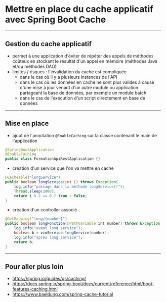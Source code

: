 # Mettre en place du cache applicatif avec Spring Boot Cache

----

## Gestion du cache applicatif

- permet à une application d'éviter de répéter des appels de méthodes coûteux en stockant le résultat d'un appel en mémoire (méthodes Java et/ou méthodes DAO)
- limites / risques : l'invalidation du cache est compliquée
  - dans le cas où il y a plusieurs instances de l'API
  - dans le cas où les données en cache ne sont plus valides à cause d'une mise à jour venant d'un autre module ou application partageant la base de données, par exemple un module batch
  - dans le cas de l'exécution d'un script directement en base de données

----

## Mise en place

- ajout de l'annotation `@EnableCaching` sur la classe contenant le main de l'application

```java
@SpringBootApplication
@EnableCaching
public class FormationApiRestApplication {}
```

- création d'un service que l'on va mettre en cache

```java
@Cacheable("longService")
public boolean longService(int i) throws Exception{
    log.info("passage dans la méthode longService()");
    Thread.sleep(2000);
    return i % 2 == 0 ? true : false;
}
```

- création d'un controller associé

```java
@GetMapping("long/{number}")
public boolean longFonction(@PathVariable int number) throws Exception {
    log.info("avant long service");
    boolean b = vinService.longService(number);
    log.info("après long service");
    return b;
}
```

----

## Pour aller plus loin

- <https://spring.io/guides/gs/caching/>
- <https://docs.spring.io/spring-boot/docs/current/reference/html/boot-features-caching.html>
- <https://www.baeldung.com/spring-cache-tutorial>
